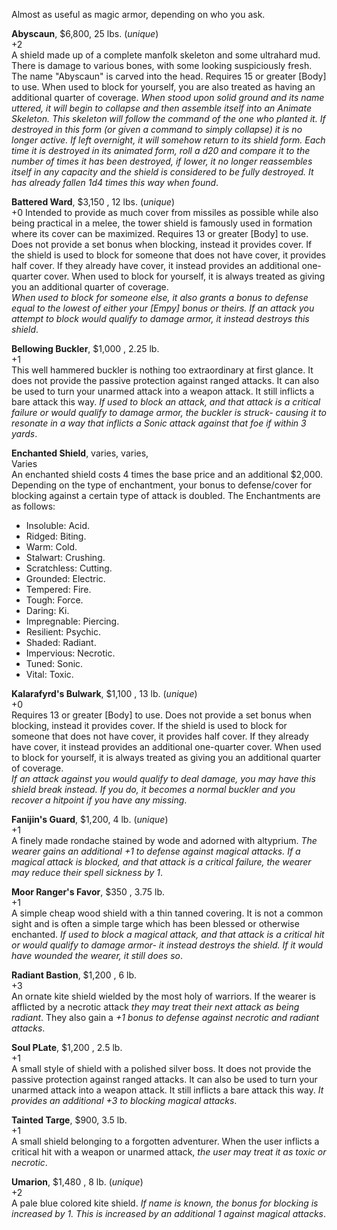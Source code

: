 Almost as useful as magic armor, depending on who you ask.

**Abyscaun**, $6,800, 25 lbs. (*unique*)  
+2  
A shield made up of a complete manfolk skeleton and some ultrahard mud. There is damage to various bones, with some looking suspiciously fresh. The name "Abyscaun" is carved into the head. Requires 15 or greater [Body] to use. When used to block for yourself, you are also treated as having an additional quarter of coverage. *When stood upon solid ground and its name uttered, it will begin to collapse and then assemble itself into an Animate Skeleton. This skeleton will follow the command of the one who planted it. If destroyed in this form (or given a command to simply collapse) it is no longer active. If left overnight, it will somehow return to its shield form. Each time it is destroyed in its animated form, roll a d20 and compare it to the number of times it has been destroyed, if lower, it no longer reassembles itself in any capacity and the shield is considered to be fully destroyed. It has already fallen 1d4 times this way when found*.

**Battered Ward**, $3,150 , 12 lbs. (*unique*)  
+0
Intended to provide as much cover from missiles as possible while also being practical in a melee, the tower shield is famously used in formation where its cover can be maximized.
Requires 13 or greater [Body] to use. Does not provide a set bonus when blocking, instead it provides cover. If the shield is used to block for someone that does not have cover, it provides half cover. If they already have cover, it instead provides an additional one-quarter cover.
When used to block for yourself, it is always treated as giving you an additional quarter of coverage.  
*When used to block for someone else, it also grants a bonus to defense equal to the lowest of either your [Empy] bonus or theirs. If an attack you attempt to block would qualify to damage armor, it instead destroys this shield*.

**Bellowing Buckler**, $1,000 , 2.25 lb.  
+1  
This well hammered buckler is nothing too extraordinary at first glance. It does not provide the passive protection against ranged attacks. It can also be used to turn your unarmed attack into a weapon attack. It still inflicts a bare attack this way. *If used to block an attack, and that attack is a critical failure or would qualify to damage armor, the buckler is struck- causing it to resonate in a way that inflicts a Sonic attack against that foe if within 3 yards*.

**Enchanted Shield**, varies, varies,  
Varies  
An enchanted shield costs 4 times the base price and an additional $2,000. Depending on the type of enchantment, your bonus to defense/cover for blocking against a certain type of attack is doubled. The Enchantments are as follows:  
* Insoluble: Acid.
* Ridged: Biting.
* Warm: Cold.
* Stalwart: Crushing.
* Scratchless: Cutting.
* Grounded: Electric.
* Tempered: Fire.
* Tough: Force.
* Daring: Ki.
* Impregnable: Piercing.
* Resilient: Psychic.
* Shaded: Radiant.
* Impervious: Necrotic.
* Tuned: Sonic.
* Vital: Toxic.

**Kalarafyrd's Bulwark**, $1,100 , 13 lb. (*unique*)  
+0  
Requires 13 or greater [Body] to use. Does not provide a set bonus when blocking, instead it provides cover. If the shield is used to block for someone that does not have cover, it provides half cover. If they already have cover, it instead provides an additional one-quarter cover.
When used to block for yourself, it is always treated as giving you an additional quarter of coverage.  
*If an attack against you would qualify to deal damage, you may have this shield break instead. If you do, it becomes a normal buckler and you recover a hitpoint if you have any missing*.

**Fanijin's Guard**, $1,200, 4 lb. (*unique*)  
+1  
A finely made rondache stained by wode and adorned with altyprium. *The wearer gains an additional +1 to defense against magical attacks. If a magical attack is blocked, and that attack is a critical failure, the wearer may reduce their spell sickness by 1*.   

**Moor Ranger's Favor**, $350 , 3.75 lb.  
+1  
A simple cheap wood shield with a thin tanned covering. It is not a common sight and is often a simple targe which has been blessed or otherwise enchanted. *If used to block a magical attack, and that attack is a critical hit or would qualify to damage armor- it instead destroys the shield. If it would have wounded the wearer, it still does so*.

**Radiant Bastion**, $1,200 , 6 lb.  
+3  
An ornate kite shield wielded by the most holy of warriors. If the wearer is afflicted by a necrotic attack *they may treat their next attack as being radiant*. They also gain a *+1 bonus to defense against necrotic and radiant attacks*.

**Soul PLate**, $1,200 , 2.5 lb.  
+1  
A small style of shield with a polished silver boss. It does not provide the passive protection against ranged attacks. It can also be used to turn your unarmed attack into a weapon attack. It still inflicts a bare attack this way. *It provides an additional +3 to blocking magical attacks*.

**Tainted Targe**, $900, 3.5 lb.  
+1  
A small shield belonging to a forgotten adventurer. When the user inflicts a critical hit with a weapon or unarmed attack, *the user may treat it as toxic or necrotic*.   

**Umarion**, $1,480 , 8 lb. (*unique*)  
+2  
A pale blue colored kite shield. *If name is known, the bonus for blocking is increased by 1. This is increased by an additional 1 against magical attacks*.
